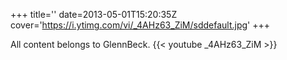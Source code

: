+++
title=''
date=2013-05-01T15:20:35Z
cover='https://i.ytimg.com/vi/_4AHz63_ZiM/sddefault.jpg'
+++

All content belongs to GlennBeck.
{{< youtube _4AHz63_ZiM >}}
